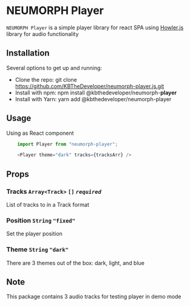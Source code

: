 
# NEUMORPH Player

`NEUMORPH Player` is a simple player library for react SPA using [Howler.js](https://howlerjs.com) library for audio functionality

## Installation
Several options to get up and running:

* Clone the repo: git clone https://github.com/KBTheDeveloper/neumorph-player.js.git
* Install with npm: npm install @kbthedeveloper/neumorph-**player**
* Install with Yarn: yarn add @kbthedeveloper/neumorph-player

## Usage 
Using as React component
```javascript
    import Player from "neumorph-player";

    <Player theme="dark" tracks={tracksArr} />
```
## Props

### Tracks `Array<Track>` `[]` *`required`*
List of tracks to in a Track format

### Position `String` `"fixed"`
Set the player position

### Theme `String` `"dark"`
There are 3 themes out of the box: dark, light, and blue

## Note
This package contains 3 audio tracks for testing player in demo mode




